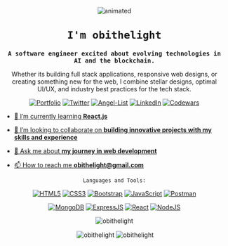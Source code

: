 <p align="center">
  <img src="https://user-images.githubusercontent.com/91734251/190281161-01bbdcda-20b9-40db-a8ff-f0db3bfc3ef9.gif" alt="animated" />
</p>
<code><h1 align="center">I'm obithelight</h1></code>
<code><h3 align="center">A software engineer excited about evolving technologies in AI and the blockchain.</h3></code>

<p align="center">Whether its building full stack applications, responsive web designs, or creating something new for the web, I combine stellar designs, optimal UI/UX, and industry best practices for the tech stack.</p>
  
<p align="center">
  <a href="https://obithelight.netlify.app/" target="_blank"><img alt="Portfolio" src="https://img.shields.io/badge/Portfolio-%23000000.svg?style=for-the-badge&logo=firefox&logoColor=#FF7139"></a>
  <a href="https://twitter.com/obithelight/" target="_blank"><img alt="Twitter" src="https://img.shields.io/badge/Twitter-1DA1F2?style=for-the-badge&logo=twitter&logoColor=white"></a> 
<!--    <a href="https://www.instagram.com/obithelight/" target="_blank"><img alt="Instagram" src="https://img.shields.io/badge/Instagram-E4405F?style=for-the-badge&logo=instagram&logoColor=white"></a>  -->
     <a href="https://www.angel.co/u/kenneth-onu/" target="_blank"><img alt="Angel-List" src="https://img.shields.io/badge/Angellist-20B2AA?style=for-the-badge&logo=angellist&logoColor=white"></a>
  <a href="https://www.linkedin.com/in/obithelight/" target="_blank"><img alt="LinkedIn" src="https://img.shields.io/badge/LinkedIn-0077B5?style=for-the-badge&logo=linkedin&logoColor=white"></a>  
    <a href="https://www.codewars.com/users/obithelight/" target="_blank"><img alt="Codewars" src="https://img.shields.io/badge/Codewars-B1361E?style=for-the-badge&logo=codewars&logoColor=grey">
<!--     <a href="mailto:obithelight@gmail.com" target="_blank"><img alt="Gmail" src="https://img.shields.io/badge/Gmail-D14836?style=for-the-badge&logo=gmail&logoColor=white"></a> -->
<!--     <a href="https://www.youtube.com/obithelight/" target="_blank"><img alt="YouTube" src="https://img.shields.io/badge/YouTube-%23FF0000.svg?style=for-the-badge&logo=YouTube&logoColor=white"></a> -->
</p>
  
- 🌱 I’m currently learning **React.js**

- 👯 I’m looking to collaborate on **building innovative projects with my skills and experience**

- 💬 Ask me about **my journey in web development**

- 📫 How to reach me **obithelight@gmail.com** 

<!-- <h3 align="left">Connect with me:</h3>
<p align="left">
<a href="https://twitter.com/obithelight" target="blank"><img align="center" src="https://raw.githubusercontent.com/rahuldkjain/github-profile-readme-generator/master/src/images/icons/Social/twitter.svg" alt="obithelight" height="30" width="40" /></a>
<a href="https://linkedin.com/in/kennethonu-obithelight" target="blank"><img align="center" src="https://raw.githubusercontent.com/rahuldkjain/github-profile-readme-generator/master/src/images/icons/Social/linked-in-alt.svg" alt="kennethonu-obithelight" height="30" width="40" /></a>
<a href="https://instagram.com/obithelight" target="blank"><img align="center" src="https://raw.githubusercontent.com/rahuldkjain/github-profile-readme-generator/master/src/images/icons/Social/instagram.svg" alt="obithelight" height="30" width="40" /></a>
</p> -->

  <p align="center"><code>Languages and Tools:</code></p>
<p align="center">
  <a href="#" target="_blank"><img alt="HTML5" src="https://img.shields.io/badge/html5-%23E34F26.svg?style=for-the-badge&logo=html5&logoColor=white"></a>
  <a href="#" target="_blank"><img alt="CSS3" src="https://img.shields.io/badge/css3-%231572B6.svg?style=for-the-badge&logo=css3&logoColor=white"></a>
  <a href="#" target="_blank"><img alt="Bootstrap" src="https://img.shields.io/badge/bootstrap-%23563D7C.svg?style=for-the-badge&logo=bootstrap&logoColor=white"></a>
  <a href="#" target="_blank"><img alt="JavaScript" src="https://img.shields.io/badge/javascript-%23323330.svg?style=for-the-badge&logo=javascript&logoColor=%23F7DF1E"></a>
  <a href="#" target="_blank"><img alt="Postman" src="https://img.shields.io/badge/Postman-FF6C37?style=for-the-badge&logo=postman&logoColor=white"></a> 
</p> 
  
<p align="center">
  <a href="#" target="_blank"><img alt="MongoDB" src="https://img.shields.io/badge/MongoDB-%234ea94b.svg?style=for-the-badge&logo=mongodb&logoColor=white"></a>
  <a href="#" target="_blank"><img alt="ExpressJS" src="https://img.shields.io/badge/express.js-%23404d59.svg?style=for-the-badge&logo=express&logoColor=%2361DAFB"></a>
  <a href="#" target="_blank"><img alt="React" src="https://img.shields.io/badge/react-%2320232a.svg?style=for-the-badge&logo=react&logoColor=%2361DAFB"></a>
  <a href="#" target="_blank"><img alt="NodeJS" src="https://img.shields.io/badge/node.js-6DA55F?style=for-the-badge&logo=node.js&logoColor=white"></a>
</p> 
  
  
  
<!--   <a href="https://getbootstrap.com" target="_blank" rel="noreferrer"> <img src="https://raw.githubusercontent.com/devicons/devicon/master/icons/bootstrap/bootstrap-plain-wordmark.svg" alt="bootstrap" width="40" height="40"/> 
  </a> <a href="https://www.w3schools.com/css/" target="_blank" rel="noreferrer"> <img src="https://raw.githubusercontent.com/devicons/devicon/master/icons/css3/css3-original-wordmark.svg" alt="css3" width="40" height="40"/> </a> 
  <a href="https://expressjs.com" target="_blank" rel="noreferrer"> <img src="https://raw.githubusercontent.com/devicons/devicon/master/icons/express/express-original-wordmark.svg" alt="express" width="40" height="40"/> </a> 
  <a href="https://www.w3.org/html/" target="_blank" rel="noreferrer"> <img src="https://raw.githubusercontent.com/devicons/devicon/master/icons/html5/html5-original-wordmark.svg" alt="html5" width="40" height="40"/> </a> 
  <a href="https://developer.mozilla.org/en-US/docs/Web/JavaScript" target="_blank" rel="noreferrer"> <img src="https://raw.githubusercontent.com/devicons/devicon/master/icons/javascript/javascript-original.svg" alt="javascript" width="40" height="40"/> </a> 
  <a href="https://www.mongodb.com/" target="_blank" rel="noreferrer"> <img src="https://raw.githubusercontent.com/devicons/devicon/master/icons/mongodb/mongodb-original-wordmark.svg" alt="mongodb" width="40" height="40"/> </a> 
  <a href="https://nodejs.org" target="_blank" rel="noreferrer"> <img src="https://raw.githubusercontent.com/devicons/devicon/master/icons/nodejs/nodejs-original-wordmark.svg" alt="nodejs" width="40" height="40"/> </a> 
  <a href="https://postman.com" target="_blank" rel="noreferrer"> <img src="https://www.vectorlogo.zone/logos/getpostman/getpostman-icon.svg" alt="postman" width="40" height="40"/> </a> 
  <a href="https://reactjs.org/" target="_blank" rel="noreferrer"> <img src="https://raw.githubusercontent.com/devicons/devicon/master/icons/react/react-original-wordmark.svg" alt="react" width="40" height="40"/> </a>  -->
  
  
  
<p align="center">
  <img align="center" src="https://github-readme-stats.vercel.app/api/top-langs?username=obithelight&show_icons=true&locale=en&layout=compact" alt="obithelight" /></p>

<p align="center">
  &nbsp;<img align="center" src="https://github-readme-stats.vercel.app/api?username=obithelight&show_icons=true&locale=en" alt="obithelight" />
  <img align="center" src="https://github-readme-streak-stats.herokuapp.com/?user=obithelight&" alt="obithelight" />
</p>

<!-- <p align="center">
  <img align="center" src="https://github-readme-streak-stats.herokuapp.com/?user=obithelight&" alt="obithelight" />
</p> -->


<!---
obithelight/obithelight is a ✨ special ✨ repository because its `README.md` (this file) appears on your GitHub profile.
You can click the Preview link to take a look at your changes.
--->

 
